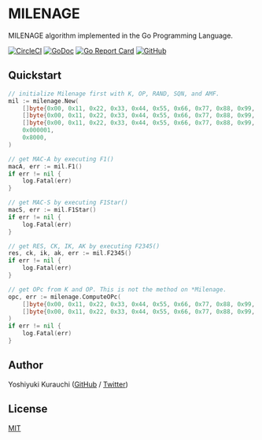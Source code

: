 # MILENAGE

MILENAGE algorithm implemented in the Go Programming Language.

[![CircleCI](https://circleci.com/gh/wmnsk/milenage.svg?style=svg)](https://circleci.com/gh/wmnsk/milenage)
[![GoDoc](https://godoc.org/github.com/wmnsk/milenage?status.svg)](https://godoc.org/github.com/wmnsk/milenage)
[![Go Report Card](https://goreportcard.com/badge/github.com/wmnsk/milenage)](https://goreportcard.com/report/github.com/wmnsk/milenage)
[![GitHub](https://img.shields.io/github/license/mashape/apistatus.svg)](https://github.com/wmnsk/milenage/blob/master/LICENSE)

## Quickstart

```go
// initialize Milenage first with K, OP, RAND, SQN, and AMF.
mil := milenage.New(
    []byte{0x00, 0x11, 0x22, 0x33, 0x44, 0x55, 0x66, 0x77, 0x88, 0x99, 0xaa, 0xbb, 0xcc, 0xdd, 0xee, 0xff},
    []byte{0x00, 0x11, 0x22, 0x33, 0x44, 0x55, 0x66, 0x77, 0x88, 0x99, 0xaa, 0xbb, 0xcc, 0xdd, 0xee, 0xff},
    []byte{0x00, 0x11, 0x22, 0x33, 0x44, 0x55, 0x66, 0x77, 0x88, 0x99, 0xaa, 0xbb, 0xcc, 0xdd, 0xee, 0xff},
    0x000001,
    0x8000,
)

// get MAC-A by executing F1()
macA, err := mil.F1()
if err != nil {
    log.Fatal(err)
}

// get MAC-S by executing F1Star()
macS, err := mil.F1Star()
if err != nil {
    log.Fatal(err)
}

// get RES, CK, IK, AK by executing F2345()
res, ck, ik, ak, err := mil.F2345()
if err != nil {
    log.Fatal(err)
}

// get OPc from K and OP. This is not the method on *Milenage.
opc, err := milenage.ComputeOPc(
    []byte{0x00, 0x11, 0x22, 0x33, 0x44, 0x55, 0x66, 0x77, 0x88, 0x99, 0xaa, 0xbb, 0xcc, 0xdd, 0xee, 0xff},
    []byte{0x00, 0x11, 0x22, 0x33, 0x44, 0x55, 0x66, 0x77, 0x88, 0x99, 0xaa, 0xbb, 0xcc, 0xdd, 
)
if err != nil {
    log.Fatal(err)
}
```

## Author

Yoshiyuki Kurauchi ([GitHub](https://github.com/wmnsk/) / [Twitter](https://twitter.com/wmnskdmms))

## License

[MIT](https://github.com/wmnsk/milenage/blob/master/LICENSE)

